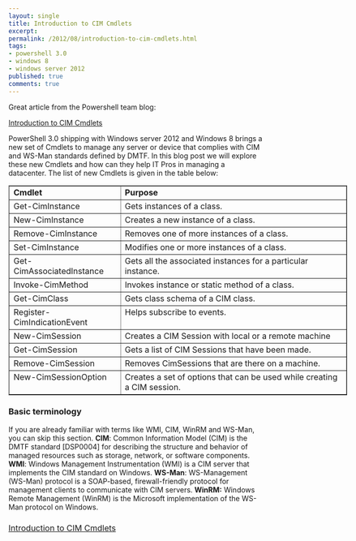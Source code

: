 ```yaml
---
layout: single
title: Introduction to CIM Cmdlets
excerpt: 
permalink: /2012/08/introduction-to-cim-cmdlets.html
tags: 
- powershell 3.0
- windows 8
- windows server 2012
published: true
comments: true
---
```

Great article from the Powershell team blog:

<a href="http://blogs.msdn.com/b/powershell/archive/2012/08/24/introduction-to-cim-cmdlets.aspx" target="_blank">Introduction to CIM Cmdlets</a>

PowerShell 3.0 shipping with Windows server 2012 and Windows 8 brings a new set of Cmdlets to manage any server or device that complies with CIM and WS-Man standards defined by DMTF. In this blog post we will explore these new Cmdlets and how can they help IT Pros in managing a datacenter.
The list of new Cmdlets is given in the table below:    
<table border="1" cellpadding="0" cellspacing="0" style="width: 668px;"><tbody><tr>         <td valign="top" width="205"><b>Cmdlet</b></td>          <td valign="top" width="461"><b>Purpose</b></td>       </tr><tr>         <td valign="top" width="205">Get-CimInstance</td>          <td valign="top" width="461">Gets instances of a class.</td>       </tr><tr>         <td valign="top" width="205">New-CimInstance</td>          <td valign="top" width="461">Creates a new instance of a class.</td>       </tr><tr>         <td valign="top" width="205">Remove-CimInstance</td>          <td valign="top" width="461">Removes one of more instances of a class.</td>       </tr><tr>         <td valign="top" width="205">Set-CimInstance</td>          <td valign="top" width="461">Modifies one or more instances of a class.</td>       </tr><tr>         <td valign="top" width="205">Get-CimAssociatedInstance</td>          <td valign="top" width="461">Gets all the associated instances for a particular instance.</td>       </tr><tr>         <td valign="top" width="205">Invoke-CimMethod</td>          <td valign="top" width="461">Invokes instance or static method of a class.</td>       </tr><tr>         <td valign="top" width="205">Get-CimClass</td>          <td valign="top" width="461">Gets class schema of a CIM class.</td>       </tr><tr>         <td valign="top" width="205">Register-CimIndicationEvent</td>          <td valign="top" width="461">Helps subscribe to events.</td>       </tr><tr>         <td valign="top" width="205">New-CimSession</td>          <td valign="top" width="461">Creates a CIM Session with local or a remote machine</td>       </tr><tr>         <td valign="top" width="205">Get-CimSession</td>          <td valign="top" width="461">Gets a list of CIM Sessions that have been made.</td>       </tr><tr>         <td valign="top" width="205">Remove-CimSession</td>          <td valign="top" width="461">Removes CimSessions that are there on a machine.</td>       </tr><tr>         <td valign="top" width="205">New-CimSessionOption</td>          <td valign="top" width="461">Creates a set of options that can be used while creating a CIM session.</td></tr></tbody></table>

### Basic terminology

If you are already familiar with terms like WMI, CIM, WinRM and WS-Man, you can skip this section.
<b>CIM</b>: Common Information Model (CIM) is the DMTF standard [DSP0004] for describing the structure and behavior of managed resources such as storage, network, or software components.
<b>WMI</b>: Windows Management Instrumentation (WMI) is a CIM server that implements the CIM standard on Windows. 
<b>WS-Man</b>: WS-Management (WS-Man) protocol is a SOAP-based, firewall-friendly protocol for management clients to communicate with CIM servers.
<b>WinRM:</b> Windows Remote Management (WinRM) is the Microsoft implementation of the WS-Man protocol on Windows.


### <a href="http://blogs.msdn.com/b/powershell/archive/2012/08/24/introduction-to-cim-cmdlets.aspx" style="font-size: medium; font-weight: normal;" target="_blank">Introduction to CIM Cmdlets</a> 


